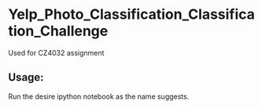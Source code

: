 # Yelp_Photo_Classification_Classification_Challenge
Used for CZ4032 assignment
## Usage:
Run the desire ipython notebook as the name suggests.

